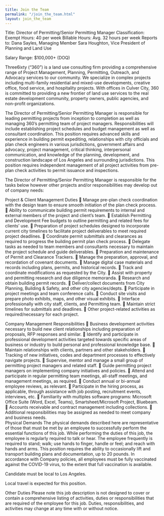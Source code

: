 ```yaml
---
title: Join the Team
permalink: "/join_the_team.html"
layout: join_the_team
---
```


Title:  	 	Director of Permitting/Senior Permitting Manager 
Classification:  	Exempt 
Hours:  	 	40 per week 
Billable Hours: 	Avg. 32 hours per week 
Reports to: 	 	Dana Sayles, Managing Member
Sara Houghton, Vice President of Planning and Land Use

Salary Range:	$100,000+ (DOQ)

Three6ixty (“360”) is a land use consulting firm providing a comprehensive range of Project 
Management, Planning, Permitting, Outreach, and Advocacy services to our community. We specialize in complex projects including multi-family residential and mixed-use developments, creative office, food service, and hospitality projects. With offices in Culver City, 360 is committed to providing a new frontier of land use services to the real estate development community, property owners, public agencies, and non-profit organizations.


The Director of Permitting/Senior Permitting Manager is responsible for leading permitting projects from inception to completion as well as managing 360’s permitting team of project managers.  Responsibilities will include establishing project schedules and budget management as well as consultant coordination. This position requires advanced skills and experience in building permit expediting, relationships with city officials and plan check engineers in various jurisdictions, government affairs and advocacy, project management, critical thinking, interpersonal communication, and knowledge of the planning, development, and construction landscape of Los Angeles and surrounding jurisdictions. This position requires independent management of all project activities from pre-plan check activities to permit issuance and inspections. 

The Director of Permitting/Senior Permitting Manager is responsible for the tasks below however other projects and/or responsibilities may develop out of company needs: 

Project & Client Management Duties 
	Manage pre-plan check coordination with the design team to ensure smooth initiation of the plan check process. 
	Ability to communicate building permit requirements to internal and external members of the project and client’s team. 
	Establish Permitting and Development Fee budgets to outline permitting and related fees for clients’ use.
	Preparation of project schedules designed to incorporate current city timelines to facilitate project deliverables to meet required project deadlines. 
	Coordinate permit submittals and clearances as required to progress the building permit plan check process.
	Delegate tasks as needed to team members and consultants necessary to maintain the project schedule and guide deliverables.
	Preparation and maintenance of Permit and Clearance Trackers.
	Manage the preparation, approval, and recordation of covenant documents. 
	Manage digital case materials and records including plans, permits, and historical records.
	Track and coordinate modifications as requested by the City. 
	Assist with property and permitting research and due diligence memoranda.
	Research and obtain building permit records.
	Deliver/collect documents from City Planning, Building & Safety, and other city agencies/depts.
	Participate in project meetings and team conference calls.
	Conduct site visits and prepare photo exhibits, maps, and other visual exhibits.
	Interface professionally with city staff, clients, and Permitting team.
	Maintain strict timelines for submittals and deadlines. 
	Other project-related activities as required/necessary for each project. 

Company Management Responsibilities
	Business development activities necessary to build new client relationships including preparation of proposals, RFP responses and similar.
	Identify and participate in professional development activities targeted towards specific areas of business or industry to build personal and professional knowledge base. 
	Maintain relationships with clients, partners and other stakeholders.
	Tracking of new initiatives, codes and department processes to effectively navigate projects.
	Supervise, mentor and manage a small group of permitting project managers and related staff.
	Guide permitting project managers on implementing company initiatives and policies.
	Attend and participate in regular permitting team meetings, all-staff meetings, and management meetings, as required.
	Conduct annual or bi-annual employee reviews, as relevant.
	Participate in the hiring process, as applicable, through assistance with job posting, recruitment events, interviews, etc.
	Familiarity with multiples software programs:  Microsoft Office Suite (Word, Excel, Teams), Smartsheet/Microsoft Project, Bluebeam.
	Accounts receivable and contract management including collections.
	Additional responsibilities may be assigned as needed to meet company and business needs.  
Physical Demands
The physical demands described here are representative of those that must be met by an employee to successfully perform the essential functions of this job. While performing the duties of this job, the employee is regularly required to talk or hear. The employee frequently is required to stand; walk; use hands to finger, handle or feel; and reach with hands and arms. This position requires the ability to occasionally lift and transport building plans and documentation, up to 20 pounds.
In accordance with Company policies, all employees must be fully vaccinated against the COVID-19 virus, to the extent that full vaccination is available.

Candidate must be local to Los Angeles. 

Local travel is expected for this position.

Other Duties
Please note this job description is not designed to cover or contain a comprehensive listing of activities, duties or responsibilities that are required of the employee for this job. Duties, responsibilities, and activities may change at any time with or without notice. 

